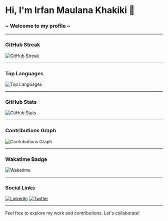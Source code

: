 # Hi, I'm Irfan Maulana Khakiki 🙌

### ~ Welcome to my profile ~

---

### GitHub Streak
![GitHub Streak](https://github-readme-streak-stats.herokuapp.com/?user=irfanmkh)

---

### Top Languages
![Top Languages](https://github-readme-stats.vercel.app/api/top-langs?username=irfanmkh&show_icons=true&locale=en&layout=compact)

---

### GitHub Stats
![GitHub Stats](https://github-readme-stats.vercel.app/api?username=irfanmkh&show_icons=true&hide_title=true&count_private=true&hide=prs&theme=radical)

---

### Contributions Graph
![Contributions Graph](https://github.com/irfanmkh/irfanmkh/blob/output/github-contribution-grid-snake.svg)

---

### Wakatime Badge
![Wakatime](https://wakatime.com/badge/user/yourusername.svg)

---

### Social Links
[![LinkedIn](https://img.shields.io/badge/LinkedIn-0e76a8?style=for-the-badge&logo=linkedin)](https://www.linkedin.com/in/irfanmkh)
[![Twitter](https://img.shields.io/badge/Twitter-1DA1F2?style=for-the-badge&logo=twitter)](https://twitter.com/irfanmkh)

---

Feel free to explore my work and contributions. Let's collaborate!
